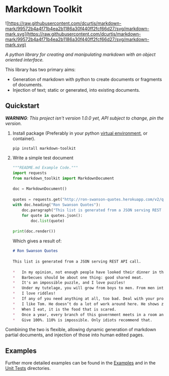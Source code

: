 # Markdown Toolkit
![https://raw.githubusercontent.com/dcurtis/markdown-mark/99572b4a4f71b4ea2b1186a30f440ff2fcf66d27/svg/markdown-mark.svg](https://raw.githubusercontent.com/dcurtis/markdown-mark/99572b4a4f71b4ea2b1186a30f440ff2fcf66d27/svg/markdown-mark.svg)

_A python library for creating and manipulating markdown with an object oriented interface._

This library has two primary aims:
* Generation of markdown with python to create documents or fragments of documents.
* Injection of text; static or generated, into existing documents.

## Quickstart

_**WARNING**:_ _This project isn't version 1.0.0 yet, API subject to change, pin the version._

1.  Install package (Preferably in your python [virtual environment](https://docs.python.org/3/library/venv.html), or container).
    ```shell
    pip install markdown-toolkit
    ```
1.  Write a simple test document 
    <!--- markdown-toolkit:readme_example --->
    ```python
    """README.md Example Code."""
    import requests
    from markdown_toolkit import MarkdownDocument
    
    doc = MarkdownDocument()
    
    quotes = requests.get("http://ron-swanson-quotes.herokuapp.com/v2/quotes/10")
    with doc.heading("Ron Swanson Quotes"):
        doc.paragraph("This list is generated from a JSON serving REST API call.")
        for quote in quotes.json():
            doc.list(quote)
    
    print(doc.render())
    ```
    <!--- markdown-toolkit:readme_example --->
    Which gives a result of:
    ```markdown 
    # Ron Swanson Quotes

    This list is generated from a JSON serving REST API call.

    *   In my opinion, not enough people have looked their dinner in the eyes and considered the circle of life.
    *   Barbecues should be about one thing: good shared meat.
    *   It's an impossible puzzle, and I love puzzles!
    *   Under my tutelage, you will grow from boys to men. From men into gladiators. And from gladiators into Swansons.
    *   I love riddles!
    *   If any of you need anything at all, too bad. Deal with your problems yourselves, like adults.
    *   I like Tom. He doesn’t do a lot of work around here. He shows zero initiative. He’s not a team player. He’s never wanted to go that extra mile. Tom is exactly what I’m looking for in a government employee.
    *   When I eat, it is the food that is scared.
    *   Once a year, every branch of this government meets in a room and announces what they intend to waste taxpayer money on.
    *   Give 100%. 110% is impossible. Only idiots recommend that.
    ```

Combining the two is flexible, allowing dynamic generation of markdown partial documents, and injection of those into human edited pages.

## Examples

Further more detailed examples can be found in the [Examples](./examples) and in the [Unit Tests](./tests) directories.